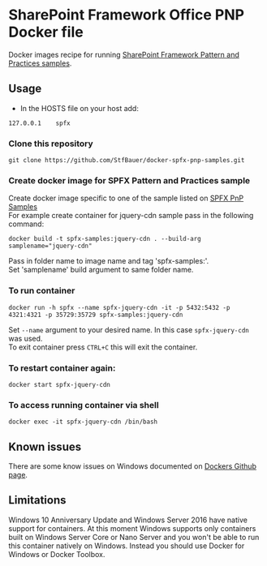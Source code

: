 # SharePoint Framework Office PNP Docker file

Docker images recipe for running [SharePoint Framework Pattern and Practices samples](https://github.com/SharePoint/sp-dev-fx-webparts).  


## Usage

- In the HOSTS file on your host add:
```
127.0.0.1    spfx
```
### Clone this repository
```
git clone https://github.com/StfBauer/docker-spfx-pnp-samples.git
```

### Create docker image for SPFX Pattern and Practices sample
Create docker image specific to one of the sample listed on [SPFX PnP Samples](https://github.com/SharePoint/sp-dev-fx-webparts/tree/master/samples)  
For example create container for jquery-cdn sample pass in the following command: 
```  
docker build -t spfx-samples:jquery-cdn . --build-arg samplename="jquery-cdn"  
```  
Pass in folder name to image name and tag 'spfx-samples:<SPFX PnP Sample Foldername>'.  
Set 'samplename' build argument to same folder name.
### To run container  

```  
docker run -h spfx --name spfx-jquery-cdn -it -p 5432:5432 -p 4321:4321 -p 35729:35729 spfx-samples:jquery-cdn
```

Set ```--name``` argument to your desired name. In this case ```spfx-jquery-cdn``` was used.  
To exit container press ```CTRL+C``` this will exit the container.
### To restart container again:  

```
docker start spfx-jquery-cdn
```

### To access running container via shell  

```
docker exec -it spfx-jquery-cdn /bin/bash
```


## Known issues
There are some know issues on Windows documented on [Dockers Github page](https://github.com/docker/kitematic/wiki/Common-Issues-and-Fixes#windows-10).

## Limitations
Windows 10 Anniversary Update and Windows Server 2016 have native support for containers. At this moment Windows supports only containers built on Windows Server Core or Nano Server and you won't be able to run this container natively on Windows. Instead you should use Docker for Windows or Docker Toolbox.
